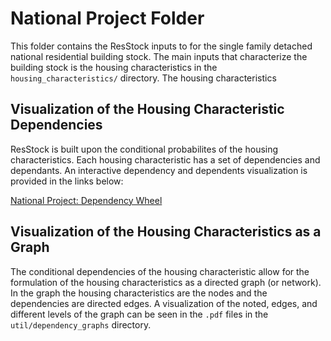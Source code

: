 # National Project Folder

This folder contains the ResStock inputs to for the single family detached national residential building stock. The main inputs that characterize the building stock is the housing characteristics in the `housing_characteristics/` directory.  The housing characteristics  

## Visualization of the Housing Characteristic Dependencies

ResStock is built upon the conditional probabilites of the housing characteristics.  Each housing characteristic has a set of dependencies and dependants.  An interactive dependency and dependents visualization is provided in the links below:

<a href="http://htmlpreview.github.io/?https://github.com/NREL/OpenStudio-BuildStock/blob/dep_graph_wheel/project_resstock_national/util/dependency_wheel/dep_wheel.html">National Project: Dependency Wheel</a>

## Visualization of the Housing Characteristics as a Graph

The conditional dependencies of the housing characteristic allow for the formulation of the housing characteristics as a directed graph (or network).  In the graph the housing characteristics are the nodes and the dependencies are directed edges.  A visualization of the noted, edges, and different levels of the graph can be seen in the `.pdf` files in the `util/dependency_graphs` directory.